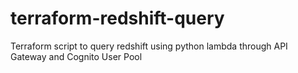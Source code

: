 # terraform-redshift-query
Terraform script to query redshift using python lambda through API Gateway and Cognito User Pool
